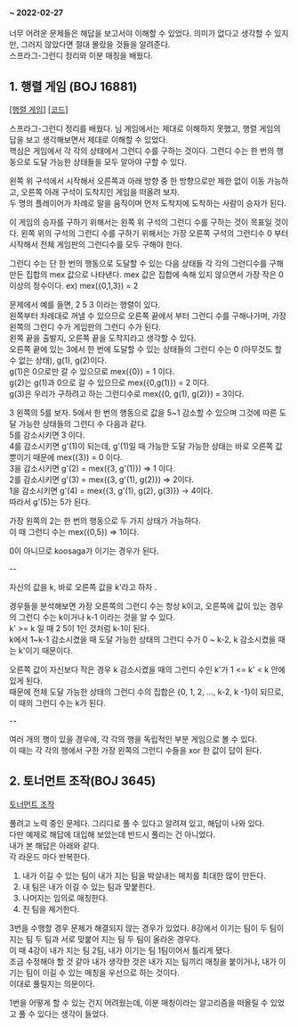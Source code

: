 #### ~ 2022-02-27 

너무 어려운 문제들은 해답을 보고서야 이해할 수 있었다. 의미가 없다고 생각할 수 있지만, 그러지 않았다면 절대 몰랐을 것들을 알려준다.  
스프라그-그런디 정리와 이분 매칭을 배웠다.   

## 1. 행렬 게임 (BOJ 16881) 
[\[행렬 게임\]](https://www.acmicpc.net/problem/16881) [\[코드\]](https://github.com/kabosuMy3a/PracticeProblemSolving/blob/master/TRY/baekjoon/platinum/16881_matrix_game/other.cpp)  

스프라그-그런디 정리를 배웠다. 님 게임에서는 제대로 이해하지 못했고, 행렬 게임의 답을 보고 생각해보면서 제대로 이해할 수 있었다.  
핵심은 게임에서 각 각의 상태에서 그런디 수를 구하는 것이다. 그런디 수는 한 번의 행동으로 도달 가능한 상태들을 모두 알아야 구할 수 있다.  

왼쪽 위 구석에서 시작해서 오른쪽과 아래 방향 중 한 방향으로만 제한 없이 이동 가능하고, 오른쪽 아래 구석이 도착지인 게임을 떠올려 보자.  
두 명의 플레이어가 차례로 말을 움직이며 먼저 도착지에 도착하는 사람이 승자가 된다.  

이 게임의 승자를 구하기 위해서는 왼쪽 위 구석의 그런디 수를 구하는 것이 목표일 것이다. 
왼쪽 위의 구석의 그런디 수를 구하기 위해서는 가장 오른쪽 구석의 그런디수 0 부터 시작해서 전체 게임판의 그런디수를 모두 구해야 한다.  


그런디 수는 단 한 번의 행동으로 도달할 수 있는 다음 상태들 각 각의 그런디수를 구해 만든 집합의 mex 값으로 나타낸다.
mex 값은 집합에 속해 있지 않으면서 가장 작은 0 이상의 정수이다. ex) mex({0,1,3}) = 2    

문제에서 예를 들면, 2 5 3 이라는 행렬이 있다.   
왼쪽부터 차례대로 꺼낼 수 있으므로 오른쪽 끝에서 부터 그런디 수를 구해나가며, 가장 왼쪽의 그런디 수가 게임판의 그런디 수가 된다.  
왼쪽 끝을 출발지, 오른쪽 끝을 도착지라고 생각할 수 있다.  
오른쪽 끝에 있는 3에서 한 번에 도달할 수 있는 상태들의 그런디 수는 0 (아무것도 할 수 없는 상태), g(1), g(2)이다.  
g(1)은 0으로만 갈 수 있으므로 mex({0}) = 1 이다.  
g(2)는 g(1)과 0으로 갈 수 있으므로 mex({0,g(1)}) = 2 이다.  
g(3)은 우리가 구하려고 하는 그런디수로 mex({0, g(1), g(2)}) = 3이다. 

3 왼쪽의 5를 보자. 5에서 한 번의 행동으로 값을 5\~1 감소할 수 있으며 그것에 따른 도달 가능한 상태들의 그런디 수 다음과 같다.  
5를 감소시키면 3 이다.   
4를 감소시키면 g'(1)이 되는데, g'(1)일 때 가능한 도달 가능한 상태는 바로 오른쪽 값 뿐이기 때문에 mex({3}) = 0 이다.  
3을 감소시키면 g'(2) = mex({3, g'(1)}) => 1 이다.  
2를 감소시키면 g'(3) = mex({3, g'(1), g(2)}) => 2이다.   
1을 감소시키면 g'(4) = mex({3, g'(1), g(2), g(3)}) -> 4이다.    
따라서 g'(5)는 5가 된다.  

가장 왼쪽의 2는 한 번의 행동으로 두 가지 상태가 가능하다.  
이 때 그런디 수는 mex({0,5}) => 1이다.  

0이 아니므로 koosaga가 이기는 경우가 된다.  

--

자신의 값을 k, 바로 오른쪽 값을 k'라고 하자 . 

경우들을 분석해보면 가장 오른쪽의 그런디 수는 항상 k이고, 오른쪽에 값이 있는 경우의 그런디 수는 k이거나 k-1 이라는 것을 알 수 있다.  
k' >= k 일 때 2 5이 1인 것처럼 k-1이 된다.   
k에서 1\~k-1 감소시켰을 때 도달 가능한 상태의 그런디 수가 0 ~ k-2, k 감소시켰을 때는 k'이기 때문이다.  

오른쪽 값이 자신보다 작은 경우 k 감소시켰을 때의 그런디 수인 k'가 1 <= k' < k 안에 있게 된다.   
때문에 전체 도달 가능한 상태의 그런디 수의 집합은 {0, 1, 2, ..., k-2, k -1}이 되므로, 이 때의 그런디 수는 k가 된다.  

--

여러 개의 행이 있을 경우에, 각 각의 행을 독립적인 부분 게임으로 볼 수 있다.  
이 때는 각 각의 행에서 구한 가장 왼쪽의 그런디 수들을 xor 한 값이 답이 된다.  




## 2. 토너먼트 조작(BOJ 3645)
[토너먼트 조작](https://www.acmicpc.net/problem/3645)

풀려고 노력 중인 문제다. 그리디로 풀 수 있다고 알려져 있고, 해답이 나와 있다.  
다만 예제로 해답에 대입해 보았는데 반드시 풀리는 건 아니었다.  
내가 본 해답은 아래와 같다.  
각 라운드 마다 반복한다.  
1. 내가 이길 수 있는 팀이 내가 지는 팀을 박살내는 매치를 최대한 많이 만든다.  
2. 내 팀은 내가 이길 수 있는 팀과 맞붙힌다.  
3. 나머지는 임의로 매칭한다. 
4. 진 팀을 제거한다.  

3번을 수행할 경우 문제가 해결되지 않는 경우가 있었다. 8강에서 이기는 팀이 두 팀이 지는 팀 두 팀과 서로 맞붙어 지는 팀 두 팀이 올라온 경우다.  
이 때 4강이 내가 지는 팀 2팀, 내가 이기는 팀 1팀이어서 틀리게 됐다.  
조금 수정해야 할 것 같아 내가 생각한 것은 내가 지는 팀끼리 매칭을 붙이거나, 내가 이기는 팀이 이길 수 있는 매칭을 우선으로 하는 것이다.  
이대로 풀릴지는 의문이다.  

1번을 어떻게 할 수 있는 건지 어려웠는데, 이분 매칭이라는 알고리즘을 떠올릴 수 있었고 풀 수 있다는 생각이 들었다.    

 
 